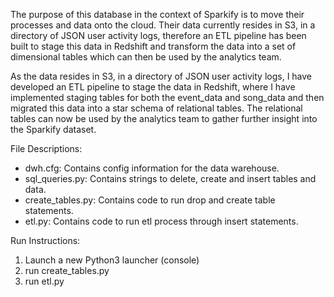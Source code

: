 The purpose of this database in the context of Sparkify is to move their processes and data onto the cloud.
Their data currently resides in S3, in a directory of JSON user activity logs, therefore an ETL pipeline has been built to
stage this data in Redshift and transform the data into a set of dimensional tables which can then be used by the analytics team.

As the data resides in S3, in a directory of JSON user activity logs, I have developed an ETL pipeline to stage the data in Redshift, 
where I have implemented staging tables for both the event_data and song_data and then migrated this data into a star schema of relational tables.
The relational tables can now be used by the analytics team to gather further insight into the Sparkify dataset.
   
File Descriptions:
 - dwh.cfg: Contains config information for the data warehouse.
 - sql_queries.py: Contains strings to delete, create and insert tables and data.
 - create_tables.py: Contains code to run drop and create table statements.
 - etl.py: Contains code to run etl process through insert statements.

Run Instructions:

1. Launch a new Python3 launcher (console)
2. run create_tables.py
3. run etl.py
